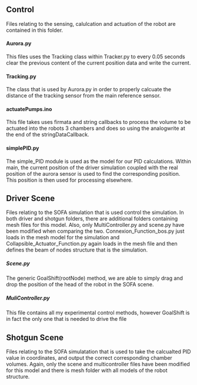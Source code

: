  ## Control
 
 Files relating to the sensing, calulcation and actuation of the robot are contained in this folder.
 
 #### Aurora.py
 
This files uses the Tracking class within Tracker.py to every 0.05 seconds clear the previous content of the current position data and write the current.

#### Tracking.py

The class that is used by Aurora.py in order to properly calcuate the distance of the tracking sensor from the main reference sensor.

#### actuatePumps.ino

This file takes uses firmata and string callbacks to process the volume to be actuated into the robots 3 chambers and does so using the analogwrite at the end of the stringDataCallback.

#### simplePID.py

The simple_PID module is used as the model for our PID calculations. Within main, the current position of the driver simulation coupled with the real position of the aurora sensor is used to find the corresponding position. This position is then used for processing elsewhere. 


## Driver Scene

Files relating to the SOFA simulation that is used control the simulation. In both driver and shotgun folders, there are additional folders containing mesh files for this model. Also, only MultiController.py and scene.py have been modified when comparing the two. Connexion_Function_bos.py just loads in the mesh model for the simulation and Collapsible_Actuator_Function.py again loads in the mesh file and then defines the beam of nodes structure that is the simulation.

##### Scene.py
The generic GoalShift(rootNode) method, we are able to simply drag and drop the position of the head of the robot in the SOFA scene. 

##### MuliController.py
This file contains all my experimental control methods, however GoalShift is in fact the only one that is needed to drive the file

## Shotgun Scene

Files relating to the SOFA simulatation that is used to take the calcualted PID value in coordinates, and output the correct corresponding chamber volumes. Again, only the scene and multicontroller files have been modified for this model and there is mesh folder with all models of the robot structure. 



